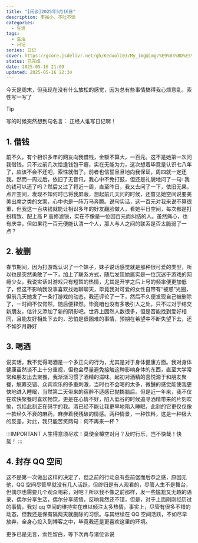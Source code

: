 ```yaml
---
title: "[闲谈]2025年5月16日"
description: 事虽小，不吐不快
categories:
  - 生活
tags:
  - 生活
  - 日记
series: 日记
cover: https://gcore.jsdelivr.net/gh/Keduoli03/My_img@img/%E9%83%BD%E5%B8%82%E9%9B%A8%E5%A4%9C
status: 已完成
date: 2025-05-16 21:09
updated: 2025-05-16 22:34
---
```

今天是周末，但我现在没有什么放松的感觉，因为总有些事情搞得我心烦意乱，索性写一写了
> [!TIP]
> 写的时候突然想到句名言：
正经人谁写日记啊！

## 1. 借钱
前不久，有个相识多年的网友向我借钱，金额不算大，一百元。这不是她第一次问我借钱，只不过前几次恰逢钱包干瘪，实在无能为力，这次想着毕竟是认识七八年了，应该不会不还吧，索性就借了。前者也信誓旦旦地向我保证，周四就一定还我。然而一周过后，依旧了无音讯，我心中不免打鼓，但还是礼貌地问了一句: 我的钱可以还了吗？然后又过了将近一周，直至昨日，我又去问了一下，依旧无果，点开空间，发现不知何时已将我屏蔽，想起前几天问的时候，还瞥见她空间说要美美出席之类的文案，心中也是一阵万马奔腾。说句实话，这一百元对我来说不算很重，但我这一百块钱就能让相识多年的好友翻脸做人，看她平日空间，每次都是打扮精致、配上高 P 高修滤镜，实在不像是一位因百元而纠结的人。虽然痛心，也有庆幸，但如果花一百元便能认清一个人，那人与人之间的联系是否太脆弱了一点？

## 2. 被删
春节期间，因为打游戏认识了一个妹子，妹子说话感觉就是那种很可爱的类型，所以也是突然勇敢了一下，加上了联系方式，随后发现她属实是一位沉迷于游戏的网瘾少女，我说实话对游戏只有短暂的热情，尤其是开学之后上号的频率便更加低了，但这不影响我没事喜欢找她聊聊天，毕竟我对可爱的女性自带有“被惑”光圈，但前几天她发了一条打游戏的动态，我还评论了一下，然后不久便发现自己被删除了，一时间不仅愕然，随后便释然。毕竟咱也没有多吸引人之处，只不过对于结交新朋友，估计又添加了新的阴影吧。世界上固然人数很多，但是否能找到爱好相同，且能友好相处下去的，恐怕是很困难的事情，预期在希望中不断失望下去，还不如岁月静好

## 3. 喝酒
说实话，我不觉得喝酒是一个多正向的行为，尤其是对于身体健康方面。我对身体健康虽然谈不上十分重视，但也会尽量避免接触这种影响身体的东西，直至大学常常和朋友出去聚餐，我渐渐习惯了酒精的滋味。起初对酒精的喜悦源于和朋友聚餐，觥筹交错、众宾欢乐的多重刺激，当时也不会喝的太多，微醺的感觉能使我更快地进入睡眠，当然第二天带来的宿醉不适感已抛掷脑后。但是近一年来，我不仅在欢快聚餐时喜欢畅饮，更是在心情不好，陷入低谷的时候追寻酒精带来的片刻欢愉，包括此刻正在码字的我。酒已经不能让我更早地陷入睡眠，此刻的它更仅仅像一款经久不衰的麻药，麻痹着我残破的情感。两种情景，一种饮料，这是一种极大的反差，对此，我只能苦笑两句：何不再来一杯？

:::IMPORTANT
人生得意须尽欢！莫使金樽空对月？及时行乐，岂不快哉！快哉！
:::

## 4. 封存 QQ 空间
这不是第一次做出这样的决定了，但之前的行动总有些前倨而后恭之感，原因无他，QQ 空间尽管早就没有几人活跃，但终归是有人观看的，尽管人生不是舞台，但偶尔也需要几个观众喝彩，对吧？所以我不像之前那样，发一些尴尬又无趣的语录，偶尔分享生活，偶尔分享感悟，反响竟然还不错，但是，对于上面刚刚经历过的事情，我对 qq 空间的维持实在难以倾注太多热情。事实上，尽管有很多不错的动态，但我还是保有隔两天就删除的习惯。与其继续在 QQ 空间活跃，不如尽早放弃，全身心投入到博客之中，毕竟我还是更喜欢这里的环境。

更多已是无言，索性留白，等下次再与诸位诉说
